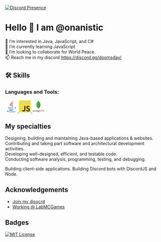 [![Discord Presence](https://lanyard.cnrad.dev/api/939023433134669875)](https://discord.com/users/939023433134669875)


# Hello 👋  I am @onanistic

👀 I’m interested in Java, JavaScript, and C#   
🌱 I’m currently learning JavaScript  
💞️ I’m looking to collaborate for World Peace.  
📫 Reach me in my discord https://discord.gg/doomsday/


## 🛠 Skills

<h3 align="left">Languages and Tools:</h3>
<p align="left"> </a> <a href="https://www.java.com" target="_blank"> <img src="https://raw.githubusercontent.com/devicons/devicon/master/icons/java/java-original.svg" alt="java" width="40" height="40"/> </a> <a href="https://developer.mozilla.org/en-US/docs/Web/JavaScript" target="_blank"> <img src="https://raw.githubusercontent.com/devicons/devicon/master/icons/javascript/javascript-original.svg" alt="javascript" width="40" height="40"/> </a> <a href="https://www.mongodb.com/" target="_blank"> <img src="https://raw.githubusercontent.com/devicons/devicon/master/icons/mongodb/mongodb-original-wordmark.svg" alt="mongodb" width="40" height="40"/> </a> <a href="https://nodejs.org" target="_blank"> </a> </p>

## My specialties

Designing, building and maintaining Java-based applications & websites.  
Contributing and taking part software and architectural development activities.  
Developing well-designed, efficient, and testable code.     
Conducting software analysis, programming, testing, and debugging.  

Building client-side applications.
Building Discord bots with DiscordJS and Node.
## Acknowledgements

 - [Join my disocrd](https://discord.gg/doomsdady)
 - [Working @ LabMCGames](https://dsc.gg/research)
 


## Badges



[![MIT License](https://img.shields.io/badge/License-MIT-green.svg)](https://choosealicense.com/licenses/mit/)

